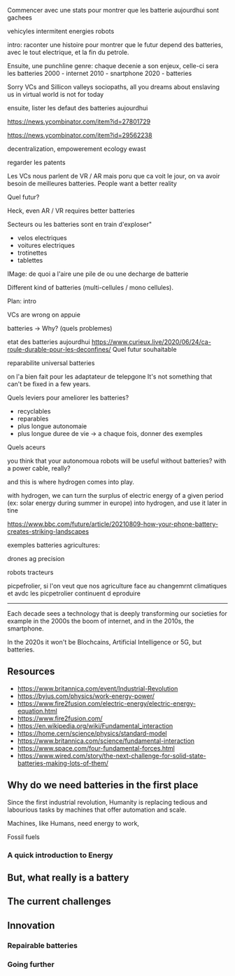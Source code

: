 
Commencer avec une stats pour montrer que les batterie aujourdhui sont gachees


vehicyles
intermitent energies
robots




intro: raconter une histoire pour montrer que le futur depend des batteries, avec le tout electrique,
et la fin du petrole.


Ensuite, une punchline genre: chaque decenie a son enjeux, celle-ci sera les batteries
2000 - internet
2010 - snartphone
2020 - batteries


Sorry VCs and Sillicon valleys sociopaths, all you dreams about enslaving us in virtual world is not for today


ensuite, lister les defaut des batteries aujourdhui



https://news.ycombinator.com/item?id=27801729


https://news.ycombinator.com/item?id=29562238



decentralization, empowerement
ecology
ewast

regarder les patents

Les VCs nous parlent de VR / AR mais poru que ca voit le jour, on va avoir besoin de meilleures batteries.
People want a better reality

Quel futur?

Heck, even AR / VR requires better batteries


Secteurs ou les batteries sont en train d'exploser"
- velos electriques
- voitures electriques
- trotinettes
- tablettes


IMage: de quoi a l'aire une pile de ou une decharge de batterie

Different kind of batteries (multi-cellules / mono cellules).

Plan:
intro

VCs are wrong
on appuie

batteries
-> Why? (quels problemes)

etat des batteries aujourdhui
https://www.curieux.live/2020/06/24/ca-roule-durable-pour-les-deconfines/
Quel futur souhaitable

reparabilite
universal batteries

on l'a bien fait pour les adaptateur de telepgone
It's not something that can't be fixed in a few years.



Quels leviers pour ameliorer les batteries?
- recyclables
- reparables
- plus longue autonomaie
- plus longue duree de vie
-> a chaque fois, donner des exemples

Quels aceurs

you think that your autonomoua robots will be useful without batteries? with a power cable, really?

and this is where hydrogen comes into play.

with hydrogen, we can turn the surplus of electric energy of a given period (ex: solar energy during summer in europe) into hydrogen, and use it later in tine


https://www.bbc.com/future/article/20210809-how-your-phone-battery-creates-striking-landscapes


exemples batteries agricultures:

drones ag precision


robots tracteurs


picpefrolier, si l'on veut que nos agriculture face au changemrnt climatiques et avdc les picpetrolier continuent d eproduire




---------------------------------------------------------------------------------------------------

Each decade sees a technology that is deeply transforming our societies for example in the 2000s the boom of internet, and in the 2010s, the smartphone.

In the 2020s it won't be Blochcains, Artificial Intelligence or 5G, but batteries.


## Resources

* https://www.britannica.com/event/Industrial-Revolution
* https://byjus.com/physics/work-energy-power/
* https://www.fire2fusion.com/electric-energy/electric-energy-equation.html
* https://www.fire2fusion.com/
* https://en.wikipedia.org/wiki/Fundamental_interaction
* https://home.cern/science/physics/standard-model
* https://www.britannica.com/science/fundamental-interaction
* https://www.space.com/four-fundamental-forces.html
* https://www.wired.com/story/the-next-challenge-for-solid-state-batteries-making-lots-of-them/


## Why do we need batteries in the first place


Since the first industrial revolution, Humanity is replacing tedious and labourious tasks by machines that offer automation and scale.

Machines, like Humans, need energy to work,


Fossil fuels


### A quick introduction to Energy



## But, what really is a battery



## The current challenges


## Innovation



### Repairable batteries


### Going further
